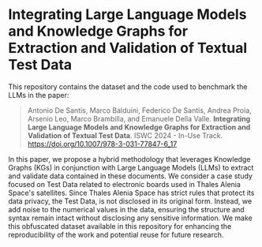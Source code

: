 # Integrating Large Language Models and Knowledge Graphs for Extraction and Validation of Textual Test Data

This repository contains the dataset and the code used to benchmark the LLMs in the paper:

> Antonio De Santis, Marco Balduini, Federico De Santis, Andrea Proia, Arsenio Leo, Marco Brambilla, and Emanuele Della Valle.
> **Integrating Large Language Models and Knowledge Graphs for Extraction and Validation of Textual Test Data**. ISWC 2024 - In-Use Track.
> https://doi.org/10.1007/978-3-031-77847-6_17

In this paper, we propose a hybrid methodology that leverages Knowledge Graphs (KGs) in conjunction with Large Language Models (LLMs) to extract and validate data contained in these documents. 
We consider a case study focused on Test Data related to electronic boards used in Thales Alenia Space's satellites. Since Thales Alenia Space has strict rules that protect its data privacy, the Test Data, is not disclosed in its original form. 
Instead, we add noise to the numerical values in the data, ensuring the structure and syntax remain intact without disclosing any sensitive information. We make this obfuscated dataset available in this repository for enhancing the reproducibility of the work and potential reuse for future research.
